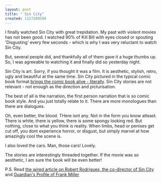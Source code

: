 ```yaml
--- 
layout: post
title: " Sin City"
created: 1127209398
---
```

I finally watched Sin City with great trepidation. My past with violent movies has not been good. I watched 90% of Kill Bill with eyes closed or spouting 'Disgusting' every few seconds - which is why I was very reluctant to watch Sin City.

But, several people did, and thankfully all of them gave it a huge thumbs up. So, I was agreeable to watching it and finally did so yesterday night.

Sin City is art. Sorry, if you thought it was a film. It is aesthetic, stylish, retro, ugly and beautiful at the same time. Sin City pictured in the typical comic book format <a href="http://www.filmrot.com/images/sincity-comparisons/sincity.html">brings the comic book alive - literally</a>.  Sin City stories are not relevant - not enough as the direction and picturisation.

The best of all is the narration, the first person narration that is so comic book style. And you just totally relate to it. There are more monologues than there are dialogues. 

Oh, even better, the blood. THere isnt any. Not in the form you know atleast. There is white, there is yellow, there is some spongy looking red. But nothing, close to what you think is reality. When limbs, head or penises get cut off, you dont experience horror, or disgust, but simply marvel at how amazingly cool the scene is.

I also loved the cars. Man, those cars! Lovely. 

The stories are interestingly threaded together.  If the movie was so aesthetic, I am sure the book will be even better! 

P.S. Read <a href="http://wired-vig.wired.com/wired/archive/13.04/sincity_pr.html">the wired article on Robert Rodrigues, the co-director of Sin City</a> and <a href="http://film.guardian.co.uk/interview/interviewpages/0,6737,1493058,00.html">Guardian's Profile of Frank Miller</a>
